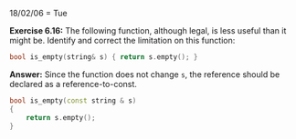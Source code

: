 18/02/06 = Tue

**Exercise 6.16:** The following function, although legal, is less useful than it might be. Identify and correct the limitation on this function: 

```c++
bool is_empty(string& s) { return s.empty(); }
```

**Answer:** Since the function does not change `s`, the reference should be declared as a reference-to-const.

```c++
bool is_empty(const string & s)
{
	return s.empty();
}
```

